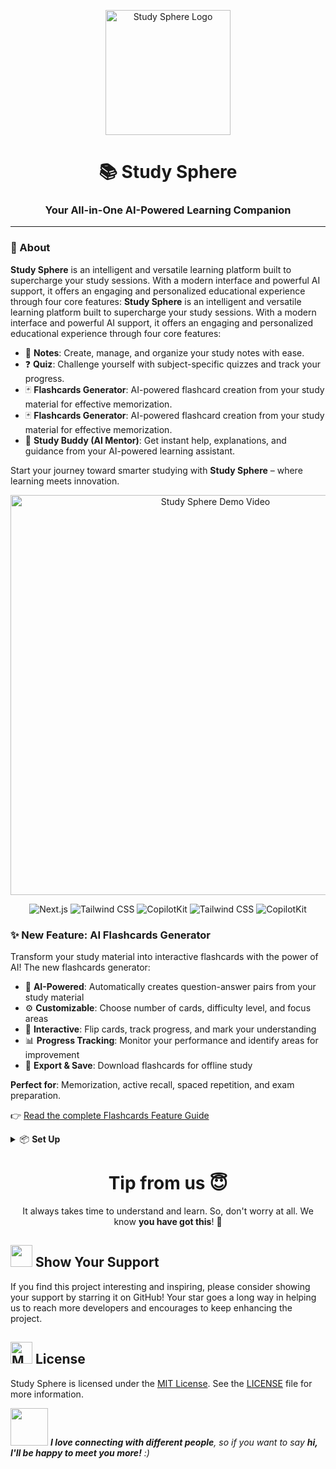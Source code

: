 <p align="center">
  <img src="https://github.com/user-attachments/assets/56509c06-42a5-49c8-a39d-26598ca00cd9" alt="Study Sphere Logo" width="200"/>
</p>

<h1 align="center">📚 Study Sphere</h1>
<h3 align="center">Your All-in-One AI-Powered Learning Companion</h3>

---

### 🌟 About

**Study Sphere** is an intelligent and versatile learning platform built to supercharge your study sessions. With a modern interface and powerful AI support, it offers an engaging and personalized educational experience through four core features:
**Study Sphere** is an intelligent and versatile learning platform built to supercharge your study sessions. With a modern interface and powerful AI support, it offers an engaging and personalized educational experience through four core features:

- 📝 **Notes**: Create, manage, and organize your study notes with ease.
- ❓ **Quiz**: Challenge yourself with subject-specific quizzes and track your progress.
- 🃏 **Flashcards Generator**: AI-powered flashcard creation from your study material for effective memorization.
- 🃏 **Flashcards Generator**: AI-powered flashcard creation from your study material for effective memorization.
- 🤖 **Study Buddy (AI Mentor)**: Get instant help, explanations, and guidance from your AI-powered learning assistant.

Start your journey toward smarter studying with **Study Sphere** – where learning meets innovation.

<p align="center">
  <a href="https://www.youtube.com/watch?v=a5dYdKVxN4k">
    <img src="http://i.ytimg.com/vi/a5dYdKVxN4k/hqdefault.jpg" alt="Study Sphere Demo Video" width="640"/>
  </a>
</p>

<p align="center">
  <img src="https://img.shields.io/badge/Next.js-black?logo=next.js" alt="Next.js" />
  <img src="https://img.shields.io/badge/Tailwind_CSS-38B2AC?logo=tailwind-css&logoColor=white" alt="Tailwind CSS" />  <img src="https://img.shields.io/badge/CopilotKit-🪁-black" alt="CopilotKit" />
  <img src="https://img.shields.io/badge/Tailwind_CSS-38B2AC?logo=tailwind-css&logoColor=white" alt="Tailwind CSS" />  <img src="https://img.shields.io/badge/CopilotKit-🪁-black" alt="CopilotKit" />
</p>

### ✨ New Feature: AI Flashcards Generator

Transform your study material into interactive flashcards with the power of AI! The new flashcards generator:

- 🧠 **AI-Powered**: Automatically creates question-answer pairs from your study material
- ⚙️ **Customizable**: Choose number of cards, difficulty level, and focus areas
- 🎯 **Interactive**: Flip cards, track progress, and mark your understanding
- 📊 **Progress Tracking**: Monitor your performance and identify areas for improvement
- 💾 **Export & Save**: Download flashcards for offline study

**Perfect for**: Memorization, active recall, spaced repetition, and exam preparation.

👉 [Read the complete Flashcards Feature Guide](FLASHCARDS.md)

<details>
<summary>📦 <strong>Set Up</strong></summary>

To get **Study Sphere** up and running locally, follow these steps:

1. **Clone the repository:**
   ```sh
   git clone https://github.com/k0msenapati/study-sphere.git
   ```

2. **Install dependencies:**

   ```sh
   bun install
   ```

3. **Add environment variables:**

   Create a `.env.local` file in the root directory and add your API key:

   ```sh
   GROQ_API_KEY='YOUR API KEY HERE'
   NEXT_PUBLIC_RECAPTCHA_SITE_KEY='your_recaptcha_site_key_here'
   RECAPTCHA_SECRET_KEY='your_recaptcha_secret_key_here'
   ```

4. **Run the development server:**

   ```sh
   bun run dev
   ```

</details>

<div align="center">
  <h1>Tip from us 😇</h1>
  <p>It always takes time to understand and learn. So, don't worry at all. We know <b>you have got this</b>! 💪</p>
</div>

<div>
  <h2><img src="https://fonts.gstatic.com/s/e/notoemoji/latest/2764_fe0f/512.webp" width="35" height="35"> Show Your Support</h2>
</div>

If you find this project interesting and inspiring, please consider showing your support by starring it on GitHub! Your star goes a long way in helping us to reach more developers and encourages to keep enhancing the project.

<div>
  <h2><img src="https://raw.githubusercontent.com/Tarikul-Islam-Anik/Telegram-Animated-Emojis/main/Objects/Memo.webp" alt="Memo" width="35" height="35" /> License</h2>
</div>

Study Sphere is licensed under the [MIT License](LICENSE). See the [LICENSE](LICENSE) file for more information.

<img src="https://media.giphy.com/media/LnQjpWaON8nhr21vNW/giphy.gif" width="60"> <em><b>I love connecting with different people</b>, so if you want to say <b>hi, I'll be happy to meet you more!</b> :)</em>
